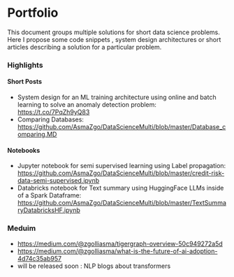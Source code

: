 # Portfolio

This document groups multiple solutions for short data science problems. Here I propose some code snippets , system design architectures or short articles describing a solution for a particular problem.

### **Highlights**
#### Short Posts
- System design for an ML training architecture using online and batch learning to solve an anomaly detection problem: https://t.co/7PqZh9yQ83
- Comparing Databases: https://github.com/AsmaZgo/DataScienceMulti/blob/master/Database_comparing.MD
#### Notebooks
- Jupyter notebook for semi supervised learning using Label propagation: https://github.com/AsmaZgo/DataScienceMulti/blob/master/credit-risk-data-semi-supervised.ipynb
- Databricks notebook for Text summary using HuggingFace LLMs inside of a Spark Dataframe: https://github.com/AsmaZgo/DataScienceMulti/blob/master/TextSummaryDatabricksHF.ipynb 

### **Meduim**
- https://medium.com/@zgolliasma/tigergraph-overview-50c949272a5d
- https://medium.com/@zgolliasma/what-is-the-future-of-ai-adoption-4d74c35ab957
- will be released soon : NLP blogs about transformers
